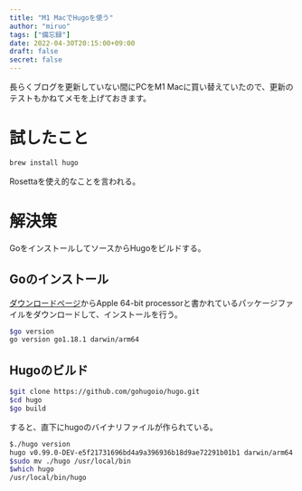 ```yaml
---
title: "M1 MacでHugoを使う"
author: "miruo"
tags: ["備忘録"]
date: 2022-04-30T20:15:00+09:00
draft: false
secret: false
---
```


長らくブログを更新していない間にPCをM1 Macに買い替えていたので、更新のテストもかねてメモを上げておきます。

# 試したこと

```.sh
brew install hugo
```
Rosettaを使え的なことを言われる。

# 解決策

GoをインストールしてソースからHugoをビルドする。

## Goのインストール

[ダウンロードページ](https://go.dev/dl/)からApple 64-bit processorと書かれているパッケージファイルをダウンロードして、インストールを行う。

```.sh
$go version
go version go1.18.1 darwin/arm64
```

## Hugoのビルド

```.sh
$git clone https://github.com/gohugoio/hugo.git
$cd hugo
$go build
```

すると、直下にhugoのバイナリファイルが作られている。

```.sh
$./hugo version
hugo v0.99.0-DEV-e5f21731696bd4a9a396936b18d9ae72291b01b1 darwin/arm64 BuildDate=2022-04-28T15:47:17Z
$sudo mv ./hugo /usr/local/bin
$which hugo
/usr/local/bin/hugo
```